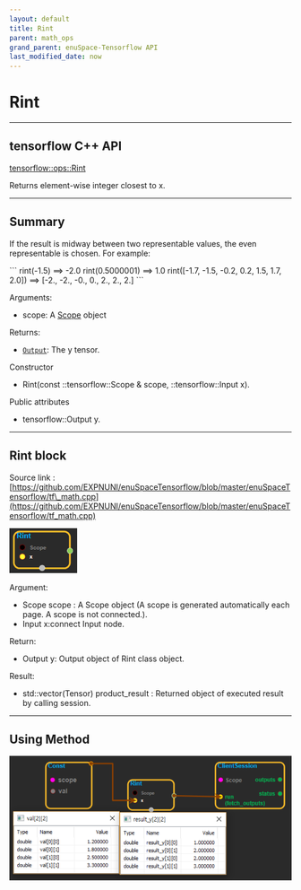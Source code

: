 ```yaml
--- 
layout: default 
title: Rint 
parent: math_ops 
grand_parent: enuSpace-Tensorflow API 
last_modified_date: now 
--- 
```


# Rint

---

## tensorflow C++ API

[tensorflow::ops::Rint](https://www.tensorflow.org/api_docs/cc/class/tensorflow/ops/rint)

Returns element-wise integer closest to x.

---

## Summary

If the result is midway between two representable values, the even representable is chosen. For example:

\`\`\` rint\(-1.5\) ==&gt; -2.0 rint\(0.5000001\) ==&gt; 1.0 rint\(\[-1.7, -1.5, -0.2, 0.2, 1.5, 1.7, 2.0\]\) ==&gt; \[-2., -2., -0., 0., 2., 2., 2.\] \`\`\`

Arguments:

* scope: A [Scope](https://www.tensorflow.org/api_docs/cc/class/tensorflow/scope.html#classtensorflow_1_1_scope) object

Returns:

* [`Output`](https://www.tensorflow.org/api_docs/cc/class/tensorflow/output.html#classtensorflow_1_1_output): The y tensor.

Constructor

* Rint\(const ::tensorflow::Scope & scope,  ::tensorflow::Input x\).

Public attributes

* tensorflow::Output y.

---

## Rint block

Source link : [https://github.com/EXPNUNI/enuSpaceTensorflow/blob/master/enuSpaceTensorflow/tf\_math.cpp](https://github.com/EXPNUNI/enuSpaceTensorflow/blob/master/enuSpaceTensorflow/tf_math.cpp)

![](../assets/math_Rint_Symbol.png)

Argument:

* Scope scope : A Scope object \(A scope is generated automatically each page. A scope is not connected.\).
* Input x:connect  Input node.

Return:

* Output y: Output object of Rint class object.

Result:

* std::vector\(Tensor\) product\_result : Returned object of executed result by calling session.

---

## Using Method

![](../assets/math_Rint_Method.png)

